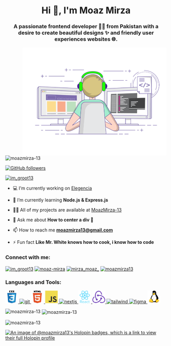 <h1 align="center">Hi 👋, I'm Moaz Mirza</h1>
<h3 align="center">A passionate frontend developer 👨‍💻 from Pakistan with a desire to create beautiful designs ✨ and friendly user experiences websites 🌐.</h3>
<img align="right" alt="Coding" width="450" src="https://raw.githubusercontent.com/devSouvik/devSouvik/master/gif3.gif">
<p align="left">
  <img src="https://komarev.com/ghpvc/?username=moazmirza-13&label=Profile%20views&color=0e75b6&style=flat" alt="moazmirza-13" />
</p>

[![GitHub followers](https://img.shields.io/github/followers/moazmirza-13.svg?style=social&label=Follow)](https://github.com/moazmirza-13?tab=followers)


<p align="left"> <a href="https://twitter.com/im_groot13" target="blank"><img src="https://img.shields.io/twitter/follow/im_groot13?logo=twitter&style=for-the-badge" alt="im_groot13" /></a> </p>

- 💻 I’m currently working on [Elegencia](https://elegencia.vercel.app/)

- 🌱 I’m currently learning **Node.js & Express.js**

- 👨‍💻 All of my projects are available at [MoazMirza-13](https://github.com/MoazMirza-13?tab=repositories)

- 💬 Ask me about **How to center a div 👀**

- 📫 How to reach me **moazmirza13@gmail.com**

- ⚡ Fun fact **Like Mr. White knows how to cook, i know how to code**

<h3 align="left">Connect with me:</h3>
<p align="left">
<a href="https://twitter.com/im_groot13" target="blank"><img align="center" src="https://raw.githubusercontent.com/rahuldkjain/github-profile-readme-generator/master/src/images/icons/Social/twitter.svg" alt="im_groot13" height="30" width="40" /></a>
<a href="https://fb.com/100004991415721" target="blank"><img align="center" src="https://raw.githubusercontent.com/rahuldkjain/github-profile-readme-generator/master/src/images/icons/Social/facebook.svg" alt="moaz-mirza" height="30" width="40" /></a>
<a href="https://instagram.com/mirza_moaz_" target="blank"><img align="center" src="https://raw.githubusercontent.com/rahuldkjain/github-profile-readme-generator/master/src/images/icons/Social/instagram.svg" alt="mirza_moaz_" height="30" width="40" /></a>
  <a href="https://linkedin.com/in/moazmirza13" target="blank"><img align="center" src="https://raw.githubusercontent.com/rahuldkjain/github-profile-readme-generator/master/src/images/icons/Social/linked-in-alt.svg" alt="moazmirza13" height="30" width="40" /></a>
</p>

<h3 align="left">Languages and Tools:</h3>
<p align="left"> <a href="https://www.w3schools.com/css/" target="_blank" rel="noreferrer"> <img src="https://raw.githubusercontent.com/devicons/devicon/master/icons/css3/css3-original-wordmark.svg" alt="css3" width="40" height="40"/> </a> <a href="https://git-scm.com/" target="_blank" rel="noreferrer"> <img src="https://www.vectorlogo.zone/logos/git-scm/git-scm-icon.svg" alt="git" width="40" height="40"/> </a> <a href="https://www.w3.org/html/" target="_blank" rel="noreferrer"> <img src="https://raw.githubusercontent.com/devicons/devicon/master/icons/html5/html5-original-wordmark.svg" alt="html5" width="40" height="40"/> </a> <a href="https://developer.mozilla.org/en-US/docs/Web/JavaScript" target="_blank" rel="noreferrer"> <img src="https://raw.githubusercontent.com/devicons/devicon/master/icons/javascript/javascript-original.svg" alt="javascript" width="40" height="40"/> </a> <a href="https://nextjs.org/" target="_blank" rel="noreferrer"> <img src="https://cdn.worldvectorlogo.com/logos/nextjs-2.svg" alt="nextjs" width="40" height="40"/> </a> <a href="https://reactjs.org/" target="_blank" rel="noreferrer"> <img src="https://raw.githubusercontent.com/devicons/devicon/master/icons/react/react-original-wordmark.svg" alt="react" width="40" height="40"/> </a> <a href="https://redux.js.org" target="_blank" rel="noreferrer"> <img src="https://raw.githubusercontent.com/devicons/devicon/master/icons/redux/redux-original.svg" alt="redux" width="40" height="40"/> </a> <a href="https://tailwindcss.com/" target="_blank" rel="noreferrer"> <img src="https://www.vectorlogo.zone/logos/tailwindcss/tailwindcss-icon.svg" alt="tailwind" width="40" height="40"/> </a> <a href="https://www.figma.com/" target="_blank" rel="noreferrer"> <img src="https://www.vectorlogo.zone/logos/figma/figma-icon.svg" alt="figma" width="40" height="40"/> </a> <a href="https://www.linux.org/" target="_blank" rel="noreferrer"> <img src="https://raw.githubusercontent.com/devicons/devicon/master/icons/linux/linux-original.svg" alt="linux" width="40" height="40"/> </a>
</p>

<p><img align="left" src="https://github-readme-stats.vercel.app/api/top-langs?username=moazmirza-13&show_icons=true&locale=en&layout=compact" alt="moazmirza-13" /></p>

<p>&nbsp;<img align="center" src="https://github-readme-stats.vercel.app/api?username=moazmirza-13&show_icons=true&locale=en" alt="moazmirza-13" /></p>

<p><img align="center" src="https://github-readme-streak-stats.herokuapp.com/?user=moazmirza-13&" alt="moazmirza-13" /></p>

[![An image of @moazmirza13's Holopin badges, which is a link to view their full Holopin profile](https://holopin.me/moazmirza13)](https://holopin.io/@moazmirza13)
